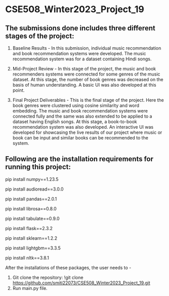 # CSE508_Winter2023_Project_19

## The submissions done includes three different stages of the project:

1. Baseline Results - In this submission, individual music recommendation and book recommendation systems were developed.
                      The music recommendation system was for a dataset containing Hindi songs.

2. Mid-Project Review - In this stage of the project, the music and book recommenders systems were connected for some genres of the music dataset.
                        At this stage, the number of book genres was decreased on the basis of human understanding.
                        A basic UI was also developed at this point.

3. Final Project Deliverables - This is the final stage of the project. Here the book genres were clustered using cosine similarity and word embedding.
                                The music and book recommendation systems were connected fully and the same was also extended to be applied to a dataset
                                having English songs. At this stage, a book-to-book recommendation system was also developed.
                                An interactive UI was developed for showcasing the live results of our project where music or book can be input and
                                similar books can be recommended to the system.

## Following are the installation requirements for running this project:
pip install numpy==1.23.5

pip install audioread==3.0.0

pip install pandas==2.0.1

pip install librosa==0.8.0

pip install tabulate==0.9.0

pip install flask==2.3.2

pip install sklearn==1.2.2

pip install lightgbm==3.3.5

pip install nltk==3.8.1

After the installations of these packages, the user needs to -
1. Git clone the repository: !git clone https://github.com/smiti22073/CSE508_Winter2023_Project_19.git
2. Run main.py file.

